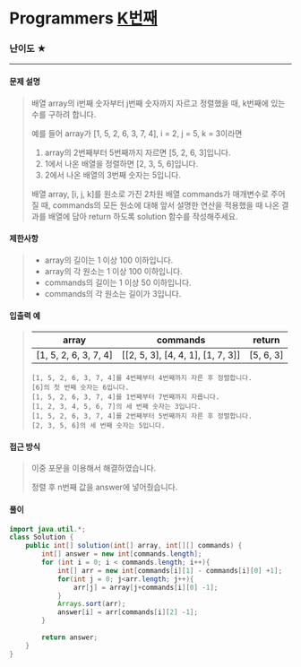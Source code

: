 # Programmers [K번째](https://school.programmers.co.kr/learn/courses/30/parts/12198)

### 난이도 ★

---

#### 문제 설명

> 배열 array의 i번째 숫자부터 j번째 숫자까지 자르고 정렬했을 때, k번째에 있는 수를 구하려 합니다.
>
> 예를 들어 array가 [1, 5, 2, 6, 3, 7, 4], i = 2, j = 5, k = 3이라면
> 
> 1. array의 2번째부터 5번째까지 자르면 [5, 2, 6, 3]입니다.
> 2. 1에서 나온 배열을 정렬하면 [2, 3, 5, 6]입니다.
> 3. 2에서 나온 배열의 3번째 숫자는 5입니다.
>
> 배열 array, [i, j, k]를 원소로 가진 2차원 배열 commands가 매개변수로 주어질 때, commands의 모든 원소에 대해 앞서 설명한 연산을 적용했을 때 나온 결과를 배열에 담아 return 하도록 solution 함수를 작성해주세요.

#### 제한사항

>- array의 길이는 1 이상 100 이하입니다.
>- array의 각 원소는 1 이상 100 이하입니다.
>- commands의 길이는 1 이상 50 이하입니다.
>- commands의 각 원소는 길이가 3입니다.

#### 입출력 예

> | array                 | commands                          | return    |
> | --------------------- | --------------------------------- | --------- |
> | [1, 5, 2, 6, 3, 7, 4] | [[2, 5, 3], [4, 4, 1], [1, 7, 3]] | [5, 6, 3] |
>
> ```
> [1, 5, 2, 6, 3, 7, 4]를 4번째부터 4번째까지 자른 후 정렬합니다. 
> [6]의 첫 번째 숫자는 6입니다.
> [1, 5, 2, 6, 3, 7, 4]를 1번째부터 7번째까지 자릅니다. 
> [1, 2, 3, 4, 5, 6, 7]의 세 번째 숫자는 3입니다.
> [1, 5, 2, 6, 3, 7, 4]를 2번째부터 5번째까지 자른 후 정렬합니다. 
> [2, 3, 5, 6]의 세 번째 숫자는 5입니다.

#### 접근 방식

> 이중 포문을 이용해서 해결하였습니다.
>
> 정렬 후 n번째 값을 answer에 넣어줬습니다.

#### 풀이

```java
import java.util.*;
class Solution {
    public int[] solution(int[] array, int[][] commands) {
        int[] answer = new int[commands.length];
        for (int i = 0; i < commands.length; i++){
            int[] arr = new int[commands[i][1] - commands[i][0] +1];
            for(int j = 0; j<arr.length; j++){
                arr[j] = array[j+commands[i][0] -1];
            }
            Arrays.sort(arr);
            answer[i] = arr[commands[i][2] -1];
        }
        
        return answer;
    }
}
```

